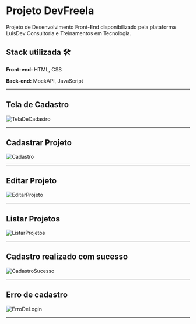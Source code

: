 # Projeto DevFreela

Projeto de Desenvolvimento Front-End disponibilizado pela plataforma LuisDev Consultoria e Treinamentos em Tecnologia.

## Stack utilizada 🛠

**Front-end:** HTML, CSS

**Back-end:** MockAPI, JavaScript
<hr>


## Tela de Cadastro

![TelaDeCadastro](https://github.com/VitoorHugo1/DevFreela/assets/103538149/deade474-0c7e-405e-a6e8-4a303534a420)

<hr>

## Cadastrar Projeto

![Cadastro](https://github.com/VitoorHugo1/DevFreela/assets/103538149/4d518fed-9386-4fd5-b31d-4f494f6d6fbc)

<hr>

## Editar Projeto

![EditarProjeto](https://github.com/VitoorHugo1/DevFreela/assets/103538149/00cbf090-5c8d-439b-b040-da3fa1f37b94)
<hr>

## Listar Projetos

![ListarProjetos](https://github.com/VitoorHugo1/DevFreela/assets/103538149/b43e5d14-9a69-4858-8bec-3aab3a4cfcf9)
<hr>

## Cadastro realizado com sucesso

![CadastroSucesso](https://github.com/VitoorHugo1/DevFreela/assets/103538149/8e559de1-5d51-47a4-991c-93dd5b643a5f)
<hr>

## Erro de cadastro

![ErroDeLogin](https://github.com/VitoorHugo1/DevFreela/assets/103538149/2612d909-faba-4d35-8b1d-f6f6606207bd)

<hr>
